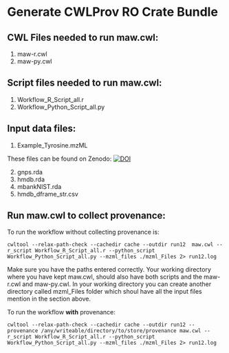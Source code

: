 # Generate CWLProv RO Crate Bundle 

## CWL Files needed to run maw.cwl:
1. maw-r.cwl
2. maw-py.cwl

## Script files needed to run maw.cwl:
1. Workflow_R_Script_all.r
2. Workflow_Python_Script_all.py

## Input data files:

1. Example_Tyrosine.mzML

These files can be found on Zenodo: [![DOI](https://zenodo.org/badge/DOI/10.5281/zenodo.6528931.svg)](https://doi.org/10.5281/zenodo.6528931)

2. gnps.rda
3. hmdb.rda
4. mbankNIST.rda
5. hmdb_dframe_str.csv

## Run maw.cwl to collect provenance:

To run the workflow without collecting provenance is:
```
cwltool --relax-path-check --cachedir cache --outdir run12  maw.cwl --r_script Workflow_R_Script_all.r --python_script Workflow_Python_Script_all.py --mzml_files ./mzml_Files 2> run12.log
```

Make sure you have the paths entered correctly. Your working directory where you have kept maw.cwl, should also have both scripts and the maw-r.cwl and maw-py.cwl. In your working directory you can create another directory called mzml_Files folder which shoul have all the input files mention in the section above.

To run the workflow **with** provenance:
```
cwltool --relax-path-check --cachedir cache --outdir run12 --provenance /any/writeable/directory/to/store/provenance maw.cwl --r_script Workflow_R_Script_all.r --python_script Workflow_Python_Script_all.py --mzml_files ./mzml_Files 2> run12.log
```
